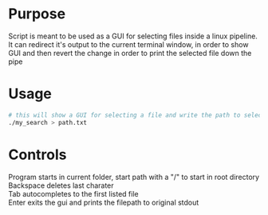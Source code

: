 # Purpose
Script is meant to be used as a GUI for selecting files inside a linux pipeline.
It can redirect it's output to the current terminal window, in order to show GUI and then revert the change in order to print the selected file down the pipe

# Usage
```bash
# this will show a GUI for selecting a file and write the path to selected file to path.txt 
./my_search > path.txt
```

# Controls
Program starts in current folder, start path with a "/" to start in root directory<br/>
Backspace deletes last charater<br/>
Tab autocompletes to the first listed file<br/>
Enter exits the gui and prints the filepath to original stdout<br/>
